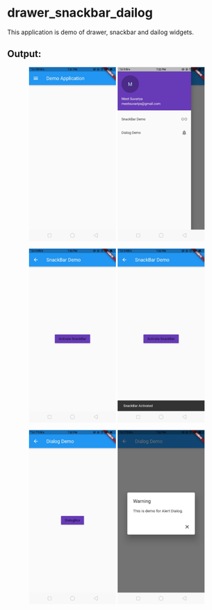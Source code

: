 # drawer_snackbar_dailog

This application is demo of drawer, snackbar and dailog widgets.

## Output:

<p align="center">
<img src="https://github.com/MeetSuvariya25/WCMC_AppDevelopment/blob/main/drawer_snackbar_dailog/dsd_1.jpeg" width="200" height="400" />
<img src="https://github.com/MeetSuvariya25/WCMC_AppDevelopment/blob/main/drawer_snackbar_dailog/dsd_2.jpeg" width="200" height="400" />
</p>

<p align="center">
<img src="https://github.com/MeetSuvariya25/WCMC_AppDevelopment/blob/main/drawer_snackbar_dailog/dsd_3.jpeg" width="200" height="400" />
<img src="https://github.com/MeetSuvariya25/WCMC_AppDevelopment/blob/main/drawer_snackbar_dailog/dsd_4.jpeg" width="200" height="400" />
</p>

<p align="center">
<img src="https://github.com/MeetSuvariya25/WCMC_AppDevelopment/blob/main/drawer_snackbar_dailog/dsd_5.jpeg" width="200" height="400" />
<img src="https://github.com/MeetSuvariya25/WCMC_AppDevelopment/blob/main/drawer_snackbar_dailog/dsd_6.jpeg" width="200" height="400" />
</p>
